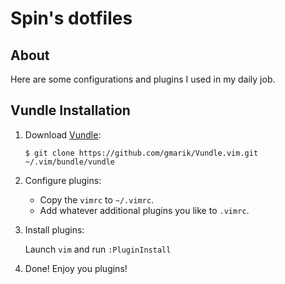 # Spin's dotfiles

## About

Here are some configurations and plugins I used in my daily job.

## Vundle Installation

1. Download [Vundle](https://github.com/gmarik/Vundle.vim):

    `$ git clone https://github.com/gmarik/Vundle.vim.git ~/.vim/bundle/vundle`

2. Configure plugins:
    - Copy the `vimrc` to `~/.vimrc`. 
    - Add whatever additional plugins you like to `.vimrc`.

3. Install plugins:

    Launch `vim` and run `:PluginInstall`

4. Done! Enjoy you plugins!

